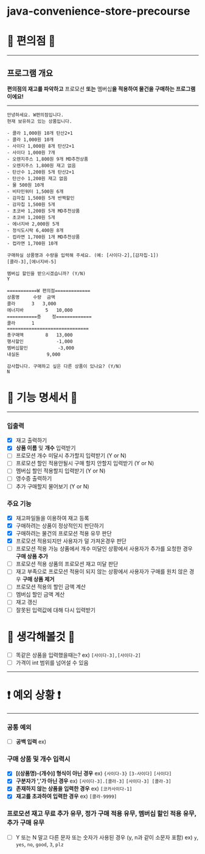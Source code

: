 # java-convenience-store-precourse

#  🏪 편의점 🏪

***
## 프로그램 개요
**편의점의 재고를 파악하고** 프로모션 **또는** 멤버십**을 적용하여 물건을 구매하는 프로그램이에요!**

***

```
안녕하세요. W편의점입니다.
현재 보유하고 있는 상품입니다.

- 콜라 1,000원 10개 탄산2+1
- 콜라 1,000원 10개
- 사이다 1,000원 8개 탄산2+1
- 사이다 1,000원 7개
- 오렌지주스 1,800원 9개 MD추천상품
- 오렌지주스 1,800원 재고 없음
- 탄산수 1,200원 5개 탄산2+1
- 탄산수 1,200원 재고 없음
- 물 500원 10개
- 비타민워터 1,500원 6개
- 감자칩 1,500원 5개 반짝할인
- 감자칩 1,500원 5개
- 초코바 1,200원 5개 MD추천상품
- 초코바 1,200원 5개
- 에너지바 2,000원 5개
- 정식도시락 6,400원 8개
- 컵라면 1,700원 1개 MD추천상품
- 컵라면 1,700원 10개

구매하실 상품명과 수량을 입력해 주세요. (예: [사이다-2],[감자칩-1])
[콜라-3],[에너지바-5]

멤버십 할인을 받으시겠습니까? (Y/N)
Y 

===========W 편의점=============
상품명		수량	금액
콜라		3 	3,000
에너지바 		5 	10,000
===========증	정=============
콜라		1
==============================
총구매액		8	13,000
행사할인			-1,000
멤버십할인			-3,000
내실돈			 9,000

감사합니다. 구매하고 싶은 다른 상품이 있나요? (Y/N)
N
```

# 📜 기능 명세서 📜

***

### 입출력
- [x] 재고 출력하기
- [x] **상품 이름** 및 **개수** 입력받기
- [ ] 프로모션 개수 미달시 추가할지 입력받기 (Y or N)
- [ ] 프로모션 할인 적용안될시 구매 할지 안할지 입력받기 (Y or N)
- [ ] 멤버십 할인 적용할지 입력받기 (Y or N)
- [ ] 영수증 출력하기
- [ ] 추가 구매할지 물어보기 (Y or N)

### 주요 기능
- [x] 재고파일들을 이용하여 재고 등록
- [x] 구매하려는 상품이 정상적인지 판단하기
- [x] 구매하려는 물건의 프로모션 적용 유무 판단
- [x] 프로모션 적용되지만 사용자가 덜 가져온경우 판단
- [ ] 프로모션 적용 가능 상품에서 개수 미달인 상황에서 사용자가 추가를 요청한 경우 **구매 상품 추가**
- [ ] 프로모션 적용 상품의 프로모션 재고 미달 판단
- [ ] 재고 부족으로 프로모션 적용이 되지 않는 상황에서 사용자가 구매를 원치 않은 경우 **구매 상품 제거**
- [ ] 프로모션 적용의 할인 금액 계산
- [ ] 멤버십 할인 금액 계산
- [ ] 재고 갱신
- [ ] 잘못된 입력값에 대해 다시 입력받기

# 🤔 생각해볼것 🤔
- [ ] 똑같은 상품을 입력했을때는? ex) `[사이다-3],[사이다-2]`
- [ ] 가격이 int 범위를 넘어설 수 있음
***
# ❗️ 예외 상황 ❗

***
### 공통 예외
- [ ] **공백 입력** ex) ` `

### 구매 상품 및 개수 입력시
- [x] **[(상품명)-(개수)] 형식이 아닌 경우** ex) `{사이다-3}` `[3-사이다]` `[사이다]`
- [x] **구분자가 ','가 아닌 경우** ex) `[사이다-3].[콜라-3]` `[사이다-3] [콜라-3]`
- [x] **존재하지 않는 상품을 입력한 경우** ex) `[코카사이다-1]`
- [x] **재고를 초과하여 입력한 경우** ex) `[콜라-9999]` 

### 프로모션 재고 무료 추가 유무, 정가 구매 적용 유무, 멤버십 할인 적용 유무, 추가 구매 유무
- [ ] Y 또는 N 말고 다른 문자 또는 숫자가 사용된 경우 (y, n과 같이 소문자 포함) ex) `y`, `yes`, `no`, `good`, `3`, `plz`